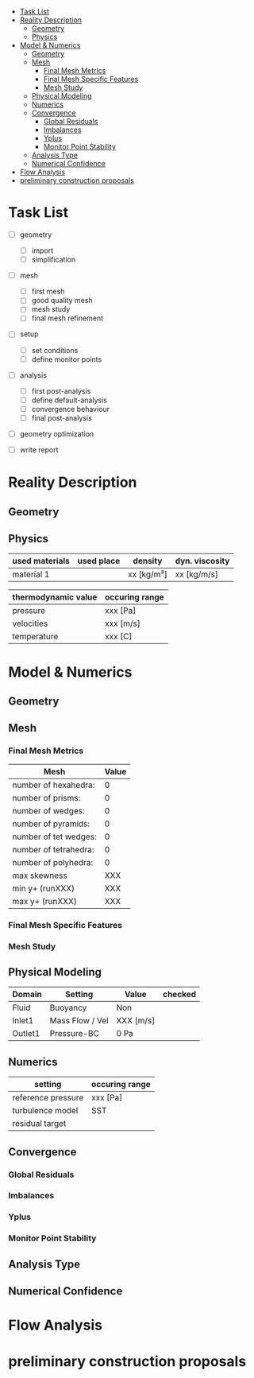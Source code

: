 
<!-- copied from tools/framework/openFoam/dummies/study-documentation.md -->

- [Task List](#task-list)
- [Reality Description](#reality-description)
  - [Geometry](#geometry)
  - [Physics](#physics)
- [Model & Numerics](#model--numerics)
  - [Geometry](#geometry-1)
  - [Mesh](#mesh)
    - [Final Mesh Metrics](#final-mesh-metrics)
    - [Final Mesh Specific Features](#final-mesh-specific-features)
    - [Mesh Study](#mesh-study)
  - [Physical Modeling](#physical-modeling)
  - [Numerics](#numerics)
  - [Convergence](#convergence)
    - [Global Residuals](#global-residuals)
    - [Imbalances](#imbalances)
    - [Yplus](#yplus)
    - [Monitor Point Stability](#monitor-point-stability)
  - [Analysis Type](#analysis-type)
  - [Numerical Confidence](#numerical-confidence)
- [Flow Analysis](#flow-analysis)
- [preliminary construction proposals](#preliminary-construction-proposals)

Task List
===================================================================================================

- [ ] geometry 
    - [ ] import
    - [ ] simplification
- [ ] mesh
    - [ ] first mesh
    - [ ] good quality mesh
    - [ ] mesh study
    - [ ] final mesh refinement
- [ ] setup
    - [ ] set conditions
    - [ ] define monitor points
- [ ] analysis
    - [ ] first post-analysis
    - [ ] define default-analysis
    - [ ] convergence behaviour
    - [ ] final post-analysis
- [ ] geometry optimization
- [ ] write report


Reality Description
===================================================================================================

Geometry
-----------------------------------------------------------------------------------------
<!-- description of the geometry features and their size -->

Physics
-----------------------------------------------------------------------------------------
<!-- which physical effects occur -->

| used materials    | used place    | density   | dyn. viscosity|
| ----------------- | ------------- | --------- | ------------- |
| material 1        |               | xx [kg/m³]| xx [kg/m/s]   |


| thermodynamic value   | occuring range    |
| --------------------- | ----------------- |
| pressure              | xxx [Pa] 
| velocities            | xxx [m/s]
| temperature           | xxx [C]



Model & Numerics
===================================================================================================

Geometry
-----------------------------------------------------------------------------------------
<!-- simplifications of the 3D modell -->


Mesh
-----------------------------------------------------------------------------------------

### Final Mesh Metrics

| Mesh                      | Value     |
| ---------------------     | --------- |
| number of hexahedra:      | 0
| number of prisms:         | 0
| number of wedges:         | 0
| number of pyramids:       | 0
| number of tet wedges:     | 0
| number of tetrahedra:     | 0
| number of polyhedra:      | 0
| max skewness              | XXX
| min y+ (runXXX)           | XXX
| max y+ (runXXX)           | XXX


### Final Mesh Specific Features
<!-- show pictures of meshing from important geometry features -->


### Mesh Study
<!-- create mesh study and define error -->


Physical Modeling
-----------------------------------------------------------------------------------------
<!-- which special physical models are applied -->
<!-- e.g. bouyancy, energy transport, material models, ... -->

| Domain    | Setting               | Value             | checked       |
| --------- | --------------------- | ----------------- | ------------- |
| Fluid     | Buoyancy              | Non               |               |
| Inlet1    | Mass Flow / Vel       | XXX [m/s]         |               |
| Outlet1   | Pressure-BC           | 0 Pa              |               |


Numerics 
-----------------------------------------------------------------------------------------

| setting               | occuring range    |
| --------------------- | ----------------- |
| reference pressure    | xxx [Pa]
| turbulence model      | SST
| residual target       | 


Convergence
-----------------------------------------------------------------------------------------
### Global Residuals 

### Imbalances

### Yplus

### Monitor Point Stability


Analysis Type
-----------------------------------------------------------------------------------------
<!-- is this a transient simulation or indicate the residuals a transient behaviour -->


Numerical Confidence
-----------------------------------------------------------------------------------------
<!-- how exact do you expect the calculation results -->



Flow Analysis 
===================================================================================================
<!-- show expected behaviour to increase the confidence in the simulation -->
<!-- show special and interesting flow features to get more insights -->

<!-- ![](cfd-reports/XXX_001_Rep/Figure001.png)  -->


preliminary construction proposals
===================================================================================================
